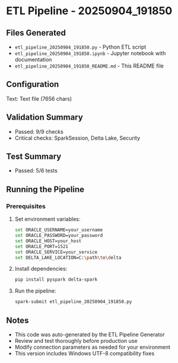 # ETL Pipeline - 20250904_191850

## Files Generated
- `etl_pipeline_20250904_191850.py` - Python ETL script
- `etl_pipeline_20250904_191850.ipynb` - Jupyter notebook with documentation
- `etl_pipeline_20250904_191850_README.md` - This README file

## Configuration
Text: Text file (7656 chars)

## Validation Summary
- Passed: 9/9 checks
- Critical checks: SparkSession, Delta Lake, Security

## Test Summary
- Passed: 5/6 tests

## Running the Pipeline

### Prerequisites
1. Set environment variables:
   ```bash
   set ORACLE_USERNAME=your_username
   set ORACLE_PASSWORD=your_password
   set ORACLE_HOST=your_host
   set ORACLE_PORT=1521
   set ORACLE_SERVICE=your_service
   set DELTA_LAKE_LOCATION=C:\path\to\delta
   ```

2. Install dependencies:
   ```bash
   pip install pyspark delta-spark
   ```

3. Run the pipeline:
   ```bash
   spark-submit etl_pipeline_20250904_191850.py
   ```

## Notes
- This code was auto-generated by the ETL Pipeline Generator
- Review and test thoroughly before production use
- Modify connection parameters as needed for your environment
- This version includes Windows UTF-8 compatibility fixes

